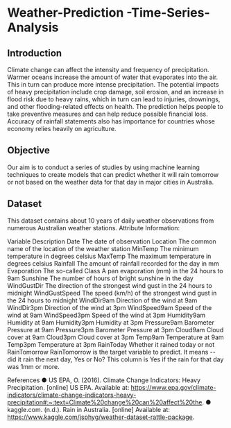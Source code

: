 # Weather-Prediction -Time-Series-Analysis

## Introduction 

Climate change can affect the intensity and frequency of precipitation. Warmer oceans increase the amount of water that evaporates into the air. This in turn can produce more intense precipitation. The potential impacts of heavy precipitation include crop damage, soil erosion, and an increase in flood risk due to heavy rains, which in turn can lead to injuries, drownings, and other flooding-related effects on health. The prediction helps people to take preventive measures and can help reduce possible financial loss. Accuracy of rainfall statements also has importance for countries  whose economy relies heavily on agriculture. 

## Objective
Our aim is to conduct a series of studies by using machine learning techniques to create models that can predict whether it will rain tomorrow or not based on the weather data for that day in major cities in Australia.

## Dataset
This dataset contains about 10 years of daily weather observations from numerous Australian weather stations.
Attribute Information:

Variable	    Description
Date	        The date of observation
Location	    The common name of the location of the weather station
MinTemp	      The minimum temperature in degrees celsius
MaxTemp	      The maximum temperature in degrees celsius
Rainfall	    The amount of rainfall recorded for the day in mm
Evaporation	  The so-called Class A pan evaporation (mm) in the 24 hours to 9am
Sunshine	    The number of hours of bright sunshine in the day
WindGustDir	  The direction of the strongest wind gust in the 24 hours to midnight
WindGustSpeed	The speed (km/h) of the strongest wind gust in the 24 hours to midnight
WindDir9am	  Direction of the wind at 9am
WindDir3pm	  Direction of the wind at 3pm
WindSpeed9am	Speed of the wind at 9am
WindSpeed3pm	Speed of the wind at 3pm
Humidity9am	  Humidity at 9am
Humidity3pm	  Humidity at 3pm
Pressure9am	  Barometer Pressure at 9am
Pressure3pm	  Barometer Pressure at 3pm
Cloud9am	    Cloud cover at 9am
Cloud3pm	    Cloud cover at 3pm
Temp9am	      Temperature at 9am
Temp3pm	      Temperature at 3pm
RainToday	    Whether it rained today or not
RainTomorrow	RainTomorrow is the target variable to predict. It means -- did it rain the next day, Yes or No?  This column is Yes if the rain for that day was 1mm or  more.

References
●	US EPA, O. (2016). Climate Change Indicators: Heavy Precipitation. [online] US EPA. Available at: https://www.epa.gov/climate-indicators/climate-change-indicators-heavy-precipitation#:~:text=Climate%20change%20can%20affect%20the.
●	kaggle.com. (n.d.). Rain in Australia. [online] Available at: https://www.kaggle.com/jsphyg/weather-dataset-rattle-package.

